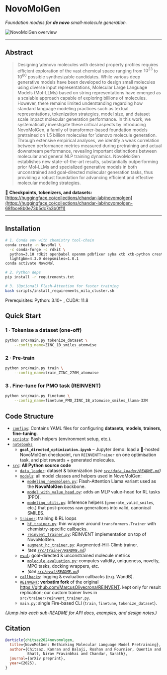 # NovoMolGen
*Foundation models for **de&nbsp;novo** small-molecule generation.*

![NovoMolGen overview](assets/NovoMolGen.png)

---

## Abstract

> Designing \denovo molecules with desired property profiles requires efficient exploration of the vast chemical space ranging from $10^{23}$ to $10^{60}$ possible synthesizable candidates. While various deep generative models have been developed to design small molecules using diverse input representations, Molecular Large Language Models (Mol-LLMs) based on string representations have emerged as a scalable approach capable of exploring billions of molecules. However, there remains limited understanding regarding how standard language modeling practices such as textual representations, tokenization strategies, model size, and dataset scale impact molecular generation performance. In this work, we systematically investigate these critical aspects by introducing NovoMolGen, a family of transformer-based foundation models pretrained on 1.5 billion molecules for \denovo molecule generation. Through extensive empirical analyses, we identify a weak correlation between performance metrics measured during pretraining and actual downstream performance, revealing important distinctions between molecular and general NLP training dynamics. NovoMolGen establishes new state-of-the-art results, substantially outperforming prior Mol-LLMs and specialized generative models in both unconstrained and goal-directed molecular generation tasks, thus providing a robust foundation for advancing efficient and effective molecular modeling strategies.

🤗 **Checkpoints, tokenizers, and datasets:** [https://huggingface.co/collections/chandar-lab/novomolgen](https://huggingface.co/collections/chandar-lab/novomolgen-681bce8b0e73b5dc7a3b0ff1)

---


## Installation

```bash
# 1. Conda env with chemistry tool-chain
conda create -n NovoMol \
  -c conda-forge -c rdkit \
  python=3.10 rdkit openbabel openmm pdbfixer syba xtb xtb-python crest \
  lightgbm=4.3.0 deepsmiles=1.0.1
conda activate NovoMol

# 2. Python deps
pip install -r requirements.txt

# 3. (Optional) Flash-Attention for faster training
bash scripts/install_requirements_mila_cluster.sh
```
Prerequisites: Python: 3.10+ , CUDA: 11.8

## Quick Start

### 1 · Tokenise a dataset (one-off)

```bash
python src/main.py tokenize_dataset \
    --config_name=ZINC_1B_smiles_atomwise 
```

### 2 · Pre-train

```bash
python src/main.py train \
    --config_name=train_ZINC_270M_atomwise
```

### 3 . Fine-tune for PMO task (REINVENT)

```bash
python src/main.py finetune \
    --config_name=finetune_PMO_ZINC_1B_atomwise_smiles_llama-32M 
```

## Code Structure  

- [`configs`](./configs): Contains YAML files for configuring **datasets, models, trainers, fine-tuning**.   
- [`scripts`](./scripts): Bash helpers (environment setup, etc.).  
- [`notebooks`](./notebooks)  
  - **`goal_directed_optimization.ipynb`** – Jupyter demo: load a 🤗-hosted NovoMolGen checkpoint, run `REINVENTTrainer` on one optimisation task, and plot rewards + generated molecules.
- [`src`](./src): **All Python source code**  
  - [`data_loader`](./src/data_loader): dataset & tokenization  *(see [`src/data_loader/README.md`](./src/data_loader/README.md))*  
  - [`models`](./src/models): all model classes and helpers used in NovoMolGen:
    - [`modeling_novomolgen.py`](./src/models/modeling_novomolgen.py): Flash-Attention Llama variant used as the **NovoMolGen** backbone.  
    - [`model_with_value_head.py`](./src/models/model_with_value_head.py): adds an MLP value-head for RL tasks (PPO).  
    - [`modeling_utils.py`](./src/models/modeling_utils.py): Inference helpers (`generate_valid_smiles`, etc.) that post-process raw generations into valid, canonical SMILES.
  - [`trainer`](./src/trainer): training & RL loops  
    - [`hf_trainer.py`](./src/trainer/hf_trainer.py): thin wrapper around `transformers.Trainer` with chemistry-specific callbacks.  
    - [`reinvent_trainer.py`](./src/trainer/reinvent_trainer.py): REINVENT implementation on top of NovoMolGen.  
    - [`augment_hc_trainer.py`](./src/trainer/augment_hc_trainer.py): Augmented-Hill-Climb trainer.  
    - *(see [`src/trainer/README.md`](./src/trainer/README.md))*  
  - [`eval`](./src/eval): goal-directed & unconstrained molecule metrics  
    - [`molecule_evaluation.py`](./src/eval/molecule_evaluation.py): computes validity, uniqueness, novelty, MPO tasks, docking wrappers, etc.  
    - *(see [`src/eval/README.md`](./src/eval/README.md))*  
  - [`callbacks`](./src/callbacks): logging & evaluation callbacks (e.g. WandB).  
  - [`REINVENT`](./src/REINVENT): **verbatim fork** of the original <https://github.com/MarcusOlivecrona/REINVENT>. kept only for result replication; our custom trainer lives in `src/trainer/reinvent_trainer.py`.  
  - `main.py`: single Fire-based CLI (`train`, `finetune`, `tokenize_dataset`).  

*(Jump into each sub-README for API docs, examples, and design notes.)*



## Citation

```bibtex
@article{chitsaz2024novomolgen,
  title={NovoMolGen: Rethinking Molecular Language Model Pretraining},
  author={Chitsaz, Kamran and Balaji, Roshan and Fournier, Quentin and 
          Bhatt, Nirav Pravinbhai and Chandar, Sarath},
  journal={arXiv preprint},
  year={2025},
}
```
